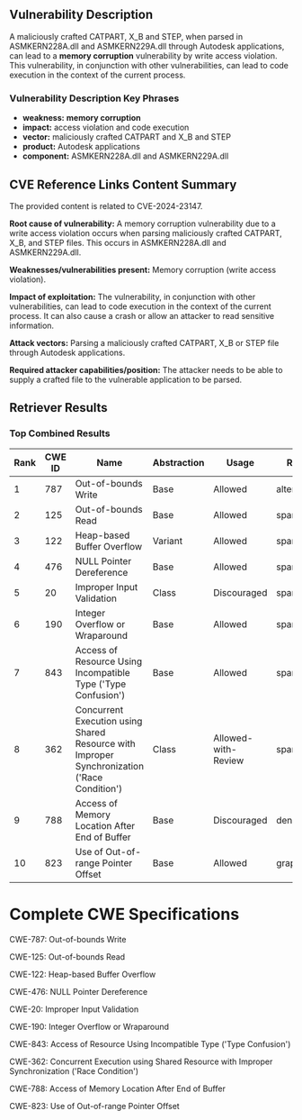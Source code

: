 ## Vulnerability Description
A maliciously crafted CATPART, X_B and STEP, when parsed in ASMKERN228A.dll and ASMKERN229A.dll through Autodesk applications, can lead to a **memory corruption** vulnerability by write access violation. This vulnerability, in conjunction with other vulnerabilities, can lead to code execution in the context of the current process.

### Vulnerability Description Key Phrases
- **weakness:** **memory corruption**
- **impact:** access violation and code execution
- **vector:** maliciously crafted CATPART and X_B and STEP
- **product:** Autodesk applications
- **component:** ASMKERN228A.dll and ASMKERN229A.dll

## CVE Reference Links Content Summary
The provided content is related to CVE-2024-23147.

**Root cause of vulnerability:** A memory corruption vulnerability due to a write access violation occurs when parsing maliciously crafted CATPART, X_B, and STEP files. This occurs in ASMKERN228A.dll and ASMKERN229A.dll.

**Weaknesses/vulnerabilities present:** Memory corruption (write access violation).

**Impact of exploitation:**  The vulnerability, in conjunction with other vulnerabilities, can lead to code execution in the context of the current process. It can also cause a crash or allow an attacker to read sensitive information.

**Attack vectors:**  Parsing a maliciously crafted CATPART, X_B or STEP file through Autodesk applications.

**Required attacker capabilities/position:** The attacker needs to be able to supply a crafted file to the vulnerable application to be parsed.

## Retriever Results

### Top Combined Results

| Rank | CWE ID | Name | Abstraction | Usage  | Retrievers | Individual Scores |
|------|--------|------|-------------|-------|------------|-------------------|
| 1 | 787 | Out-of-bounds Write | Base | Allowed | alternate_terms | 1.000 |
| 2 | 125 | Out-of-bounds Read | Base | Allowed | sparse | 0.304 |
| 3 | 122 | Heap-based Buffer Overflow | Variant | Allowed | sparse | 0.285 |
| 4 | 476 | NULL Pointer Dereference | Base | Allowed | sparse | 0.281 |
| 5 | 20 | Improper Input Validation | Class | Discouraged | sparse | 0.279 |
| 6 | 190 | Integer Overflow or Wraparound | Base | Allowed | sparse | 0.278 |
| 7 | 843 | Access of Resource Using Incompatible Type ('Type Confusion') | Base | Allowed | sparse | 0.271 |
| 8 | 362 | Concurrent Execution using Shared Resource with Improper Synchronization ('Race Condition') | Class | Allowed-with-Review | sparse | 0.267 |
| 9 | 788 | Access of Memory Location After End of Buffer | Base | Discouraged | dense | 0.531 |
| 10 | 823 | Use of Out-of-range Pointer Offset | Base | Allowed | graph | 0.003 |



# Complete CWE Specifications

CWE-787: Out-of-bounds Write

CWE-125: Out-of-bounds Read

CWE-122: Heap-based Buffer Overflow

CWE-476: NULL Pointer Dereference

CWE-20: Improper Input Validation

CWE-190: Integer Overflow or Wraparound

CWE-843: Access of Resource Using Incompatible Type ('Type Confusion')

CWE-362: Concurrent Execution using Shared Resource with Improper Synchronization ('Race Condition')

CWE-788: Access of Memory Location After End of Buffer

CWE-823: Use of Out-of-range Pointer Offset